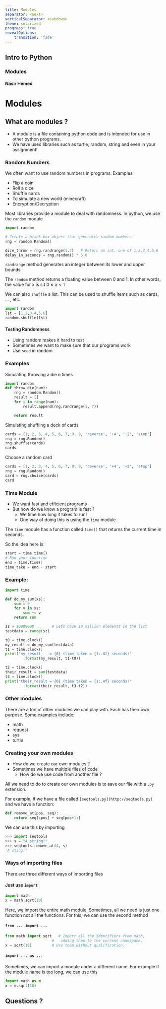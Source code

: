 ```yaml
---
title: Modules
separator: <next>
verticalSeparator: <subdown>
theme: solarized
progress: true
revealOptions:
    transition: 'fade'
---
```


## Intro to Python 
### Modules
#### Nasir Hemed
<next>

# Modules

<next>

## What are modules ?

- A module is a file containing python code and is intended for use in other python programs. 
- We have used libraries such as turtle, random, string and even in your assignment!

<next>

### Random Numbers

We often want to use random numbers in programs. Examples

- Flip a coin
- Roll a dice
- Shuffle cards
- To simulate a new world (minecraft)
- Encryption/Decryption

Most libraries provide a module to deal with randomness. In python, we use the `random` module

<subdown>

```python
import random

# Create a black box object that generates random numbers
rng = random.Random()

dice_throw = rng.randrange(1,7)   # Return an int, one of 1,2,3,4,5,6
delay_in_seconds = rng.random() * 5.0
```

`randrange` method generates an integer between its lower and upper bounds

The `random` method returns a floating value between 0 and 1. In other words, the value for x is s.t  $0 \le x < 1$

<subdown>

We can also `shuffle` a list. This can be used to shuffle items such as cards, ... , etc.

```python
import random
lst = [1,2,3,4,5,6]
random.shuffle(lst)
```

<subdown>

#### Testing Randomness

- Using random makes it hard to test
- Sometimes we want to make sure that our programs work
- Use `seed` in random

### Examples

<subdown>

Simulating throwing a die n times

```python
import random
def throw_die(num):
	rng = random.Random()
	result = []
	for i in range(num):
		result.append(rng.randrange(1, 7))

	return result
```

<subdown>

Simulating shuffling a deck of cards

```python
cards = [1, 2, 3, 4, 5, 6, 7, 8, 9, 'reverse', '+4', '+2', 'stop']
rng = rng.Random()
rng.shuffle(cards)
cards
```

<subdown>

Choose a random card

```python
cards = [1, 2, 3, 4, 5, 6, 7, 8, 9, 'reverse', '+4', '+2', 'stop']
rng = rng.Random()
card = rng.choice(cards)
card
```

<next>

### Time Module

- We want fast and efficient programs
- But how do we know a program is fast ?
  - We time how long it takes to run!
  - One way of doing this is using the `time` module

<subdown>

The `time` module has a function called `time()` that returns the current time in seconds. 

So the idea here is:

```python
start = time.time()
# Run your function
end = time.time()
time_take = end - start
```
<subdown>


### Example:

```python
import time

def do_my_sum(xs):
    sum = 0
    for v in xs:
        sum += v
    return sum

sz = 10000000        # Lets have 10 million elements in the list
testdata = range(sz)

t0 = time.clock()
my_result = do_my_sum(testdata)
t1 = time.clock()
print("my_result    = {0} (time taken = {1:.4f} seconds)"
        .format(my_result, t1-t0))

t2 = time.clock()
their_result = sum(testdata)
t3 = time.clock()
print("their_result = {0} (time taken = {1:.4f} seconds)"
        .format(their_result, t3-t2))
```
<next>

### Other modules

There are a ton of other modules we can play with. Each has their own purpose. Some examples include:

- math
- request
- sys
- turtle

<next> 

### Creating your own modules

- How do we create our own modules ?
- Sometimes we have multiple files of code
  - How do we use code from another file ?

All we need to do to create our own modules is to save our file with a `.py` extension.

<subdown>

For example, if we have a file called `[seqtools.py](http://seqtools.py)` and we have a function:

```python
def remove_at(pos, seq):
    return seq[:pos] + seq[pos+1:]
```

<subdown>

We can use this by importing

```python
>>> import seqtools
>>> s = "A string!"
>>> seqtools.remove_at(4, s)
'A sting!'
```

<next>

### Ways of importing files

There are three different ways of importing files

<subdown>

#### Just use `import`

```python
import math
x = math.sqrt(10)
```

Here, we import the entire math module. Sometimes, all we need is just one function not all the functions. For this, we can use the second method

<subdown>

#### `from ... import ...`

```python
from math import sqrt   # Import all the identifiers from math,
                     #   adding them to the current namespace.
x = sqrt(10)         # Use them without qualification.
```

<subdown>

#### `import ... as ...`

Sometimes, we can import a module under a different name. For example if the module name is too long, we can use this

```python
import math as m
x = m.sqrt(10)
```

<next>

## Questions ?